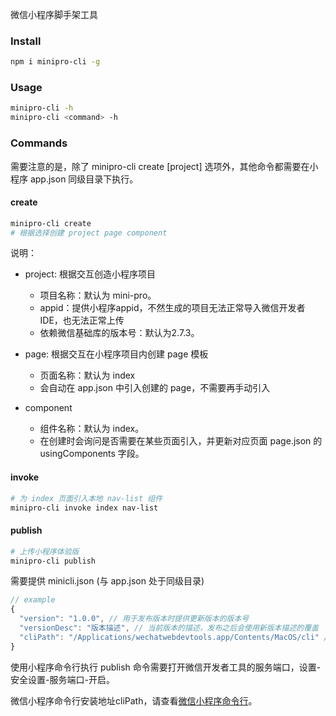 
微信小程序脚手架工具
### Install

```sh
npm i minipro-cli -g
```

### Usage

```sh
minipro-cli -h
minipro-cli <command> -h
```

### Commands

需要注意的是，除了 minipro-cli create [project] 选项外，其他命令都需要在小程序 app.json 同级目录下执行。

#### create

```sh
minipro-cli create
# 根据选择创建 project page component
```

说明：

+ project: 根据交互创造小程序项目
  + 项目名称：默认为 mini-pro。
  + appid：提供小程序appid，不然生成的项目无法正常导入微信开发者IDE，也无法正常上传
  + 依赖微信基础库的版本号：默认为2.7.3。

+ page: 根据交互在小程序项目内创建 page 模板
  + 页面名称：默认为 index
  + 会自动在 app.json 中引入创建的 page，不需要再手动引入

+ component
  + 组件名称：默认为 index。
  + 在创建时会询问是否需要在某些页面引入，并更新对应页面 page.json 的 usingComponents 字段。

#### invoke

```sh
# 为 index 页面引入本地 nav-list 组件
minipro-cli invoke index nav-list
```

#### publish

```sh
# 上传小程序体验版
minipro-cli publish
```

需要提供 minicli.json (与 app.json 处于同级目录)

```js
// example
{
  "version": "1.0.0", // 用于发布版本时提供更新版本的版本号
  "versionDesc": "版本描述", // 当前版本的描述，发布之后会使用新版本描述的覆盖
  "cliPath": "/Applications/wechatwebdevtools.app/Contents/MacOS/cli" // 微信小程序命令行的安装地址
}
```

使用小程序命令行执行 publish 命令需要打开微信开发者工具的服务端口，设置-安全设置-服务端口-开启。

微信小程序命令行安装地址cliPath，请查看[微信小程序命令行](https://developers.weixin.qq.com/miniprogram/dev/devtools/cli.html)。